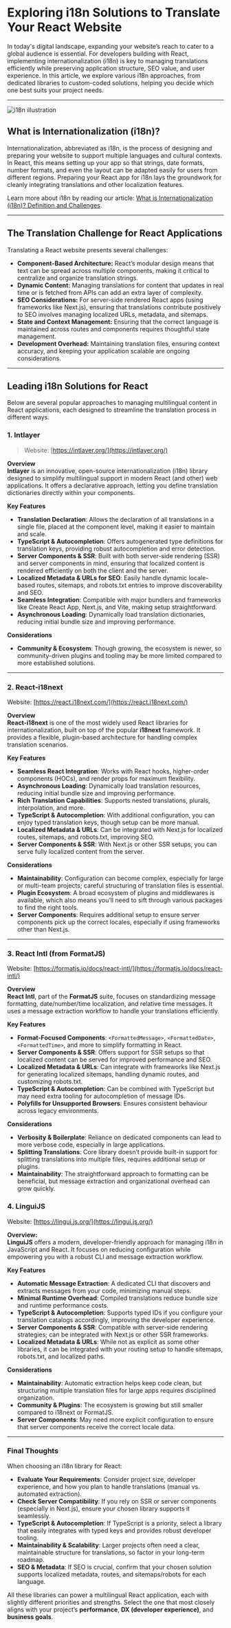 # Exploring i18n Solutions to Translate Your React Website

In today's digital landscape, expanding your website’s reach to cater to a global audience is essential. For developers building with React, implementing internationalization (i18n) is key to managing translations efficiently while preserving application structure, SEO value, and user experience. In this article, we explore various i18n approaches, from dedicated libraries to custom-coded solutions, helping you decide which one best suits your project needs.

---

![i18n illustration](https://github.com/aymericzip/intlayer/blob/main/docs/en-GB/assets/i18n.webp)

## What is Internationalization (i18n)?

Internationalization, abbreviated as i18n, is the process of designing and preparing your website to support multiple languages and cultural contexts. In React, this means setting up your app so that strings, date formats, number formats, and even the layout can be adapted easily for users from different regions. Preparing your React app for i18n lays the groundwork for cleanly integrating translations and other localization features.

Learn more about i18n by reading our article: [What is Internationalization (i18n)? Definition and Challenges](https://github.com/aymericzip/intlayer/blob/main/docs/en-GB/what_is_internationalization.md).

---

## The Translation Challenge for React Applications

Translating a React website presents several challenges:

- **Component-Based Architecture:** React’s modular design means that text can be spread across multiple components, making it critical to centralize and organize translation strings.
- **Dynamic Content:** Managing translations for content that updates in real time or is fetched from APIs can add an extra layer of complexity.
- **SEO Considerations:** For server-side rendered React apps (using frameworks like Next.js), ensuring that translations contribute positively to SEO involves managing localized URLs, metadata, and sitemaps.
- **State and Context Management:** Ensuring that the correct language is maintained across routes and components requires thoughtful state management.
- **Development Overhead:** Maintaining translation files, ensuring context accuracy, and keeping your application scalable are ongoing considerations.

---

## Leading i18n Solutions for React

Below are several popular approaches to managing multilingual content in React applications, each designed to streamline the translation process in different ways.

### 1. Intlayer

> Website: [https://intlayer.org/](https://intlayer.org/)

**Overview**  
**Intlayer** is an innovative, open-source internationalization (i18n) library designed to simplify multilingual support in modern React (and other) web applications. It offers a declarative approach, letting you define translation dictionaries directly within your components.

**Key Features**

- **Translation Declaration**: Allows the declaration of all translations in a single file, placed at the component level, making it easier to maintain and scale.
- **TypeScript & Autocompletion**: Offers autogenerated type definitions for translation keys, providing robust autocompletion and error detection.
- **Server Components & SSR**: Built with both server-side rendering (SSR) and server components in mind, ensuring that localized content is rendered efficiently on both the client and the server.
- **Localized Metadata & URLs for SEO**: Easily handle dynamic locale-based routes, sitemaps, and robots.txt entries to improve discoverability and SEO.
- **Seamless Integration**: Compatible with major bundlers and frameworks like Create React App, Next.js, and Vite, making setup straightforward.
- **Asynchronous Loading**: Dynamically load translation dictionaries, reducing initial bundle size and improving performance.

**Considerations**

- **Community & Ecosystem**: Though growing, the ecosystem is newer, so community-driven plugins and tooling may be more limited compared to more established solutions.

---

### 2. React-i18next

Website: [https://react.i18next.com/](https://react.i18next.com/)

**Overview**  
**React-i18next** is one of the most widely used React libraries for internationalization, built on top of the popular **i18next** framework. It provides a flexible, plugin-based architecture for handling complex translation scenarios.

**Key Features**

- **Seamless React Integration**: Works with React hooks, higher-order components (HOCs), and render props for maximum flexibility.
- **Asynchronous Loading**: Dynamically load translation resources, reducing initial bundle size and improving performance.
- **Rich Translation Capabilities**: Supports nested translations, plurals, interpolation, and more.
- **TypeScript & Autocompletion**: With additional configuration, you can enjoy typed translation keys, though setup can be more manual.
- **Localized Metadata & URLs**: Can be integrated with Next.js for localized routes, sitemaps, and robots.txt, improving SEO.
- **Server Components & SSR**: With Next.js or other SSR setups, you can serve fully localized content from the server.

**Considerations**

- **Maintainability**: Configuration can become complex, especially for large or multi-team projects; careful structuring of translation files is essential.
- **Plugin Ecosystem**: A broad ecosystem of plugins and middlewares is available, which also means you’ll need to sift through various packages to find the right tools.
- **Server Components**: Requires additional setup to ensure server components pick up the correct locales, especially if using frameworks other than Next.js.

---

### 3. React Intl (from FormatJS)

Website: [https://formatjs.io/docs/react-intl/](https://formatjs.io/docs/react-intl/)

**Overview**  
**React Intl**, part of the **FormatJS** suite, focuses on standardizing message formatting, date/number/time localization, and relative time messages. It uses a message extraction workflow to handle your translations efficiently.

**Key Features**

- **Format-Focused Components**: `<FormattedMessage>`, `<FormattedDate>`, `<FormattedTime>`, and more to simplify formatting in React.
- **Server Components & SSR**: Offers support for SSR setups so that localized content can be served for improved performance and SEO.
- **Localized Metadata & URLs**: Can integrate with frameworks like Next.js for generating localized sitemaps, handling dynamic routes, and customizing robots.txt.
- **TypeScript & Autocompletion**: Can be combined with TypeScript but may need extra tooling for autocompletion of message IDs.
- **Polyfills for Unsupported Browsers**: Ensures consistent behaviour across legacy environments.

**Considerations**

- **Verbosity & Boilerplate**: Reliance on dedicated components can lead to more verbose code, especially in large applications.
- **Splitting Translations**: Core library doesn’t provide built-in support for splitting translations into multiple files, requires additional setup or plugins.
- **Maintainability**: The straightforward approach to formatting can be beneficial, but message extraction and organizational overhead can grow quickly.

### 4. LinguiJS

Website: [https://lingui.js.org/](https://lingui.js.org/)

**Overview:**  
**LinguiJS** offers a modern, developer-friendly approach for managing i18n in JavaScript and React. It focuses on reducing configuration while empowering you with a robust CLI and message extraction workflow.

**Key Features**

- **Automatic Message Extraction**: A dedicated CLI that discovers and extracts messages from your code, minimizing manual steps.
- **Minimal Runtime Overhead**: Compiled translations reduce bundle size and runtime performance costs.
- **TypeScript & Autocompletion**: Supports typed IDs if you configure your translation catalogs accordingly, improving the developer experience.
- **Server Components & SSR**: Compatible with server-side rendering strategies; can be integrated with Next.js or other SSR frameworks.
- **Localized Metadata & URLs**: While not as explicit as some other libraries, it can be integrated with your routing setup to handle sitemaps, robots.txt, and localized paths.

**Considerations**

- **Maintainability**: Automatic extraction helps keep code clean, but structuring multiple translation files for large apps requires disciplined organization.
- **Community & Plugins**: The ecosystem is growing but still smaller compared to i18next or FormatJS.
- **Server Components**: May need more explicit configuration to ensure that server components receive the correct locale data.

---

### Final Thoughts

When choosing an i18n library for React:

- **Evaluate Your Requirements**: Consider project size, developer experience, and how you plan to handle translations (manual vs. automated extraction).
- **Check Server Compatibility**: If you rely on SSR or server components (especially in Next.js), ensure your chosen library supports it seamlessly.
- **TypeScript & Autocompletion**: If TypeScript is a priority, select a library that easily integrates with typed keys and provides robust developer tooling.
- **Maintainability & Scalability**: Larger projects often need a clear, maintainable structure for translations, so factor in your long-term roadmap.
- **SEO & Metadata**: If SEO is crucial, confirm that your chosen solution supports localized metadata, routes, and sitemaps/robots for each language.

All these libraries can power a multilingual React application, each with slightly different priorities and strengths. Select the one that most closely aligns with your project’s **performance**, **DX (developer experience)**, and **business goals**.
